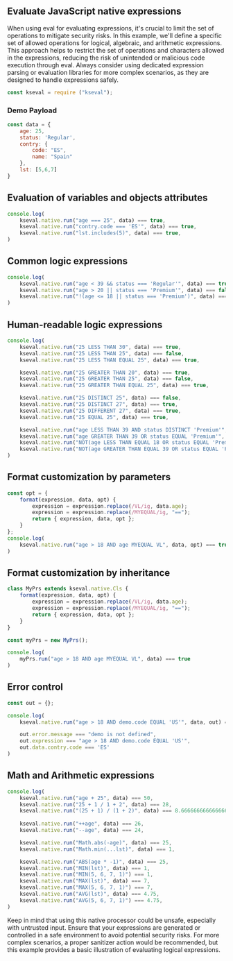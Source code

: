 ## Evaluate JavaScript native expressions 
When using eval for evaluating expressions, it's crucial to limit the set of operations to mitigate security risks. In this example, we'll define a specific set of allowed operations for logical, algebraic, and arithmetic expressions. This approach helps to restrict the set of operations and characters allowed in the expressions, reducing the risk of unintended or malicious code execution through eval. Always consider using dedicated expression parsing or evaluation libraries for more complex scenarios, as they are designed to handle expressions safely.

```js
const kseval = require ("kseval");
```

### Demo Payload 
```js
const data = {
    age: 25,
    status: 'Regular',
    contry: {
        code: "ES",
        name: "Spain"
    },
    lst: [5,6,7]
}
```

## Evaluation of variables and objects attributes
```js
console.log(
    kseval.native.run("age === 25", data) === true,
    kseval.native.run("contry.code === 'ES'", data) === true,
    kseval.native.run("lst.includes(5)", data) === true,
)
```

## Common logic expressions
```js
console.log(
    kseval.native.run("age < 39 && status === 'Regular'", data) === true,
    kseval.native.run("age > 20 || status === 'Premium'", data) === false,
    kseval.native.run("!(age <= 18 || status === 'Premium')", data) === true,
)
```

## Human-readable logic expressions
```js
console.log(
    kseval.native.run("25 LESS THAN 30", data) === true,
    kseval.native.run("25 LESS THAN 25", data) === false,
    kseval.native.run("25 LESS THAN EQUAL 25", data) === true,

    kseval.native.run("25 GREATER THAN 20", data) === true,
    kseval.native.run("25 GREATER THAN 25", data) === false,
    kseval.native.run("25 GREATER THAN EQUAL 25", data) === true,

    kseval.native.run("25 DISTINCT 25", data) === false,
    kseval.native.run("25 DISTINCT 27", data) === true,
    kseval.native.run("25 DIFFERENT 27", data) === true,
    kseval.native.run("25 EQUAL 25", data) === true,

    kseval.native.run("age LESS THAN 39 AND status DISTINCT 'Premium'", data) === true,
    kseval.native.run("age GREATER THAN 39 OR status EQUAL 'Premium'", data) === false,
    kseval.native.run("NOT(age LESS THAN EQUAL 18 OR status EQUAL 'Premium')", data) === true,
    kseval.native.run("NOT(age GREATER THAN EQUAL 39 OR status EQUAL 'Premium')", data) === true,
)
```

## Format customization by parameters
```js
const opt = {
    format(expression, data, opt) {
        expression = expression.replace(/VL/ig, data.age);
        expression = expression.replace(/MYEQUAL/ig, "==");
        return { expression, data, opt };
    }
};
console.log(
    kseval.native.run("age > 18 AND age MYEQUAL VL", data, opt) === true
)
```

## Format customization by inheritance
```js
class MyPrs extends kseval.native.Cls {
    format(expression, data, opt) {
        expression = expression.replace(/VL/ig, data.age);
        expression = expression.replace(/MYEQUAL/ig, "==");
        return { expression, data, opt };
    }
}

const myPrs = new MyPrs();

console.log(
    myPrs.run("age > 18 AND age MYEQUAL VL", data) === true
)
```

## Error control
```js
const out = {};

console.log(
    kseval.native.run("age > 18 AND demo.code EQUAL 'US'", data, out) === null,

    out.error.message === "demo is not defined",
    out.expression === "age > 18 AND demo.code EQUAL 'US'",
    out.data.contry.code === 'ES'
)
```

## Math and Arithmetic expressions
```js
console.log(
    kseval.native.run("age + 25", data) === 50,
    kseval.native.run("25 + 1 / 1 + 2", data) === 28,
    kseval.native.run("(25 + 1) / (1 + 2)", data) === 8.666666666666666,
    
    kseval.native.run("++age", data) === 26,
    kseval.native.run("--age", data) === 24,

    kseval.native.run("Math.abs(-age)", data) === 25,
    kseval.native.run("Math.min(...lst)", data) === 1,

    kseval.native.run("ABS(age * -1)", data) === 25,
    kseval.native.run("MIN(lst)", data) === 1,
    kseval.native.run("MIN(5, 6, 7, 1)") === 1,
    kseval.native.run("MAX(lst)", data) === 7,
    kseval.native.run("MAX(5, 6, 7, 1)") === 7,
    kseval.native.run("AVG(lst)", data) === 4.75,
    kseval.native.run("AVG(5, 6, 7, 1)") === 4.75,
)
```


Keep in mind that using this native processor could be unsafe, especially with untrusted input. Ensure that your expressions are generated or controlled in a safe environment to avoid potential security risks. For more complex scenarios, a proper sanitizer action would be recommended, but this example provides a basic illustration of evaluating logical expressions.
